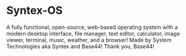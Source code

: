 # Syntex-OS
A fully functional, open-source, web-based operating system with a modern desktop interface, file manager, text editor, calculator, image viewer, terminal, music, weather, and a browser! Made by System Technologies aka Syntex and Base44! Thank you, Base44!
